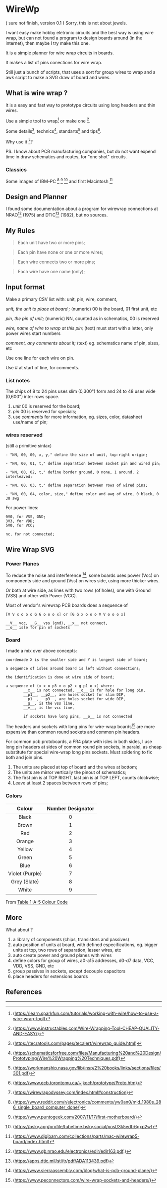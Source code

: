 # WireWp

( sure not finish, version 0.1 )
Sorry, this is not about jewels.

I want easy make hobby eletronic circuits and the best way is 
using wire wrap, but can not found a program to design boards around 
(in the internet), then maybe I try make this one.

It is a simple planner for wire wrap circuits in boards.

It makes a list of pins conections for wire wrap.

Still just a bunch of scripts, that uses a sort for group wires to wrap
and a awk script to make a SVG draw of board and wires.

## What is wire wrap ?

It is a easy and fast way to prototype circuits using long headers 
and thin wires. 

Use a simple tool to wrap[^10] or make one [^11]. 

Some details[^9], technics[^1], standarts[^12] and tips[^13].

Why use it [^8]?

PS. I know about PCB manufacturing companies, 
but do not want expend time in draw schematics and routes, 
for "one shot" circuits.  

### Classics

Some images of IBM-PC [^3] [^4] [^7] and first Macintosh [^2]

## Design and Planner

I found some documentation about a program for wirewrap connections at
NRAO[^5] (1975) and DTIC[^14] (1982), but no sources.

##  My Rules

> Each unit have two or more pins;

> Each pin have none or one or more wires;

> Each wire connects two or more pins;

> Each wire have one name (only);

## Input format 

Make a primary CSV list with: unit, pin, wire, comment,

_unit, the unit to place at board ;_
        (numeric) 00 is the board, 01 first unit, etc

_pin, the pin of unit;_
        (numeric) NN, counted as in schematics, 00 is reserved

_wire, name of wire to wrap at this pin;_
        (text) must start with a letter, only power wires start numbers

_comment, any comments about it;_
        (text) eg. schematics name of pin, sizes, etc 

Use one line for each wire on pin.

Use # at start of line, for comments.

### List notes

The chips of 8 to 24 pins uses slim (0,300") form and 24 to 48 uses wide (0,600") inter rows space.

1. _unit_ 00 is reserved for the board;
1. _pin_  00 is reserved for specials;
1. use _comments_ for more information, 
eg. sizes, color, datasheet use/name of pin;

### wires reserved

(still a primitive sintax)

    - "NN, 00, 00, x, y," define the size of unit, top-right origin;    

    - "NN, 00, 01, t," define separation between socket pin and wired pin;    
    
    - "NN, 00, 02, t," define border ground, 0 none, 1 around, 2 interleaved;    
    
    - "NN, 00, 03, t," define separation between rows of wired pins;   
    
    - "NN, 00, 04, color, size," define color and awg of wire, 0 black, 0 30 awg

For power lines:

    0V0, for VSS, GND;
    3V3, for VDD;
    5V0, for VCC;

    nc, for not connected;

## Wire Wrap SVG

### Power Planes

To reduce the noise and interference [^6], some boards uses power (Vcc) on 
components side and ground (Vss) on wires side, 
using more thicker wires.

Or both at wire side, as lines with two rows (of holes), one
with Ground (VSS) and other with Power (VCC).

Most of vendor's wirewrap PCB boards does a sequence of

    [V V x o o o G G o o o x] or [G G x o o o V V o o o x]

    __V__ vcc, __G__ vss (gnd), __x__ not connect, 
    __o__ isle for pin of sockets 

### Board

I made a mix over above concepts: 

    coordenade X is the smaller side and Y is longest side of board;

    a sequence of isles around board is left without connections;

    the identification is done at wire side of board;

    a sequence of (x x o p3 v o p2 x g p1 o x) where:
            __x__ is not connected, __o__ is for hole for long pin, 
            __p1__, __p2__, are holes socket for slim DIP, 
            __p1__, __p3__, are holes socket for wide DIP,
            __g__, is the vss line,
            __v__, is the vcc line,

            if sockets have long pins, __o__ is not connected


The headers and sockets with long pins for wire-wrap boards[^15] are more expensive
than common round sockets and common pin headers.

For common pcb protoboards, a FR4 plate with isles in both sides, 
I use long pin headers at sides of common round pin sockets, in paralel, 
as cheap substitute for special wire-wrap long pins sockets. 
Must soldering to fix both and join pins.

1. The units are placed at top of board and the wires at bottom;
2. The units are mirror vertically the pinout of schematics;
3. The first pin is at TOP RIGHT, last pin is at TOP LEFT, counts clockwise;
4. Leave at least 2 spaces between rows of pins;

### Colors

| Colour | Number Designator |
| :---: | :---: |
| Black | 0 | 
| Brown | 1 |
| Red | 2 |
| Orange | 3 |
| Yellow | 4 |
| Green | 5 |
| Blue | 6 |
| Violet (Purple) | 7 |
| Grey (Slate) | 8 |
| White | 9 |

From [Table 1-A-5 Colour Code](https://www.casa.gov.au/sites/default/files/2021-09/advisory-circular-21-99-aircraft-wiring-bonding.pdf)

## More

What about ?

1. a library of components (chips, transistors and passives)
1. auto position of units at board, with defined especifications, 
eg. bigger units at top, two rows of separation, lesser wires, etc
1. auto create power and ground planes with wires
1. define colors for group of wires, a0-a15 addresses, d0-d7 data, 
VCC, VDD, VSS, GND, etc
1. group passives in sockets, except decouple capacitors
1. place headers for extensions boards 

## References

[^1]:(https://schematicsforfree.com/files/Manufacturing%20and%20Design/Prototyping/Wire%20Wrapping%20Techniques.pdf)

[^2]:(https://www.digibarn.com/collections/parts/mac-wirewrap5-board/index.html)

[^3]:(https://www.reddit.com/r/electronics/comments/yw0an0/mid_1980s_286_single_board_computer_done/)

[^4]:(https://www.puntogeek.com/2007/11/17/first-motherboard/)

[^5]:(https://www.gb.nrao.edu/electronics/edir/edir163.pdf.)

[^6]:(https://www.sierraassembly.com/blog/what-is-pcb-ground-plane/)

[^7]:(https://bsky.app/profile/tubetime.bsky.social/post/3k5edfr6gxp2w)

[^8]:(https://wirewrapodyssey.com/index.html#construction)

[^9]:(https://tecratools.com/pages/tecalert/wirewrap_guide.html)

[^10]:(https://learn.sparkfun.com/tutorials/working-with-wire/how-to-use-a-wire-wrap-tool)

[^11]:(https://www.instructables.com/Wire-Wrapping-Tool-CHEAP-QUALITY-AND-EASY/)

[^12]:(https://workmanship.nasa.gov/lib/insp/2%20books/links/sections/files/301.pdf)

[^13]:(https://www.ecb.torontomu.ca/~jkoch/prototype/Proto.htm)

[^14]:(https://apps.dtic.mil/sti/tr/pdf/ADA113439.pdf)

[^15]:(https://www.peconnectors.com/wire-wrap-sockets-and-headers/)

- - - 




